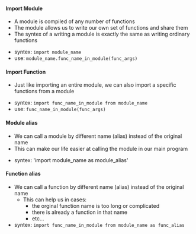 #### Import Module
-	A module is compiled of any number of functions
-	The module allows us to write our own set of functions and share them 
-	The syntex of a writing a module is exactly the same as writing ordinary functions
*	syntex: `import module_name`
*	use:	`module_name.func_name_in_module(func_args)`


#### Import Function
-	Just like importing an entire module, we can also import a specific functions from a module
*	syntex: `import func_name_in_module from module_name`
*	use:	`func_name_in_module(func_args)`

#### Module alias
-	We can call a module by different name (alias) instead of the original name
-	This can make our life easier at calling the module in our main program
* syntex: 'import module_name as module_alias'

#### Function alias
- We can call a function by different name (alias) instead of the original name
  - This can help us in cases:
    - the orginal function name is too long or complicated
    - there is already a function in that name
    - etc...
- syntex: `import func_name_in_module from module_name as func_alias`
